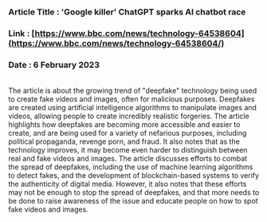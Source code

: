 ### Article Title : 'Google killer' ChatGPT sparks AI chatbot race <br>
### Link :  [https://www.bbc.com/news/technology-64538604](https://www.bbc.com/news/technology-64538604/) <br>
### Date :  6 February 2023 <br>


<br>
The article is about the growing trend of "deepfake" technology being used to create fake videos and images, often for malicious purposes. 
Deepfakes are created using artificial intelligence algorithms to manipulate images and videos, allowing people to create incredibly realistic forgeries.
The article highlights how deepfakes are becoming more accessible and easier to create, and are being used for a variety of nefarious purposes, including political propaganda, revenge porn, and fraud. 
It also notes that as the technology improves, it may become even harder to distinguish between real and fake videos and images.
The article discusses efforts to combat the spread of deepfakes, including the use of machine learning algorithms to detect fakes, and the development of blockchain-based systems to verify the authenticity of digital media. 
However, it also notes that these efforts may not be enough to stop the spread of deepfakes, and that more needs to be done to raise awareness of the issue and educate people on how to spot fake videos and images.
